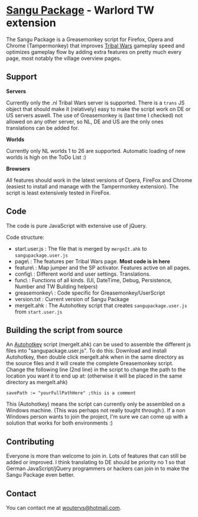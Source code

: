 [Sangu Package](http://www.sangu.be) - Warlord TW extension
=============

The Sangu Package is a Greasemonkey script for Firefox, 
Opera and Chrome (Tampermonkey) that improves [Tribal Wars](http://www.tribalwars.nl) gameplay speed 
and optimizes gameplay flow by
adding extra features on pretty much every page, most notably the village overview pages.

Support
-------

**Servers**

Currently only the .nl Tribal Wars server is supported. There is a `trans` JS object that should
make it (relatively) easy to make the script work on DE or US servers aswell. The use of Greasemonkey is (last
time I checked) not allowed on any other server, so NL, DE and US are the only ones translations
can be added for.

**Worlds**

Currently only NL worlds 1 to 26 are supported. Automatic loading of new worlds is high on the ToDo List :)

**Browsers**

All features should work in the latest versions of Opera, FireFox and Chrome (easiest to install and manage with the Tampermonkey extension). 
The script is least extensively tested in FireFox.

Code
----

The code is pure JavaScript with extensive use of jQuery.

Code structure:

 - start.user.js : The file that is merged by `mergeIt.ahk` to `sangupackage.user.js`
 - page\ : The features per Tribal Wars page. **Most code is in here**
 - feature\ : Map jumper and the SP activator. Features active on all pages.
 - config\ : Different world and user settings. Translations.
 - func\ : Functions of all kinds. (UI, DateTime, Debug, Persistence, Number and TW Building helpers)
 - greasemonkey\ : Code specific for Greasemonkey/UserScript
 - version.txt : Current version of Sangu Package
 - mergeIt.ahk : The Autohotkey script that creates `sangupackage.user.js` from `start.user.js`


Building the script from source
-------------------------------

An [Autohotkey](http://www.autohotkey.com) script (mergeIt.ahk) can be used to assemble the different js files
into "sangupackage.user.js".
To do this: Download and install Autohotkey, then double click mergeIt.ahk when in the same directory as the source files
and it will create the complete Greasemonkey script. Change the following line (2nd line) in the script to change the path
to the location you want it to end up at: (otherwise it will be placed in the same directory as mergeIt.ahk)

    savePath := "yourFullPathHere" ;this is a comment

This (Autohotkey) means the script can currently only be assembled on a Windows machine. (This was perhaps not really
tought through:). If a non Windows person wants to join the project, I'm sure we can come up with a solution that works
for both environments :)

Contributing
------------

Everyone is more than welcome to join in. Lots of features that can still be added or improved. 
I think translating to DE should be priority no 1 so that German JavaScript/jQuery programmers or hackers can join
in to make the Sangu Package even better.

Contact
-------

You can contact me at woutervs@hotmail.com.
